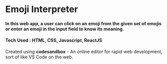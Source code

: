 # Emoji Interpreter

#### In this web app, a user can click on an emoji from the given set of emojis or enter an emoji in the input field to know its meaning.

#### Tech Used : HTML, CSS, Javascript, ReactJS

Created using **codesandbox** - An online editor for rapid web development, sort of like VS Code on the web.
